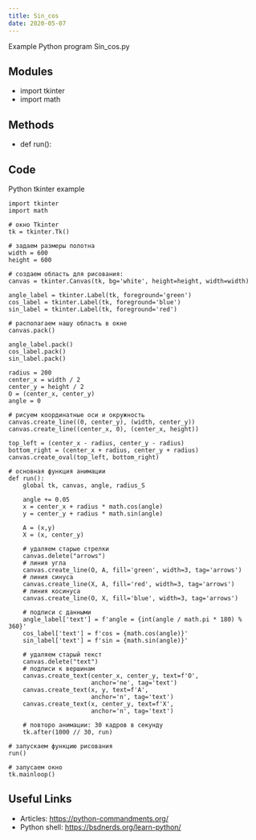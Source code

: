 ```yaml
---
title: Sin_cos
date: 2020-05-07
---
```

Example Python program Sin_cos.py

## Modules

* import tkinter
* import math

## Methods

* def run():

## Code

Python tkinter example

    import tkinter
    import math
    
    # окно Tkinter
    tk = tkinter.Tk()
    
    # задаем размеры полотна
    width = 600
    height = 600
    
    # создаем область для рисования:
    canvas = tkinter.Canvas(tk, bg='white', height=height, width=width)
    
    angle_label = tkinter.Label(tk, foreground='green')
    cos_label = tkinter.Label(tk, foreground='blue')
    sin_label = tkinter.Label(tk, foreground='red')
    
    # располагаем нашу область в окне
    canvas.pack()
    
    angle_label.pack()
    cos_label.pack()
    sin_label.pack()
    
    radius = 200
    center_x = width / 2
    center_y = height / 2
    O = (center_x, center_y)
    angle = 0
    
    # рисуем координатные оси и окружность
    canvas.create_line((0, center_y), (width, center_y))
    canvas.create_line((center_x, 0), (center_x, height))
    
    top_left = (center_x - radius, center_y - radius)
    bottom_right = (center_x + radius, center_y + radius)
    canvas.create_oval(top_left, bottom_right)
    
    # основная функция анимации
    def run():
        global tk, canvas, angle, radius_S
    
        angle += 0.05
        x = center_x + radius * math.cos(angle)
        y = center_y + radius * math.sin(angle)
    
        A = (x,y)
        X = (x, center_y)
    
        # удаляем старые стрелки
        canvas.delete("arrows")
        # линия угла
        canvas.create_line(O, A, fill='green', width=3, tag='arrows')
        # линия синуса
        canvas.create_line(X, A, fill='red', width=3, tag='arrows')
        # линия косинуса
        canvas.create_line(O, X, fill='blue', width=3, tag='arrows')
    
        # подписи с данными
        angle_label['text'] = f'angle = {int(angle / math.pi * 180) % 360}'
        cos_label['text'] = f'cos = {math.cos(angle)}'
        sin_label['text'] = f'sin = {math.sin(angle)}'
    
        # удаляем старый текст
        canvas.delete("text")
        # подписи к вершинам
        canvas.create_text(center_x, center_y, text=f'O',
                           anchor='ne', tag='text')
        canvas.create_text(x, y, text=f'A',
                           anchor='n', tag='text')
        canvas.create_text(x, center_y, text=f'X',
                           anchor='n', tag='text')
    
        # повторо анимации: 30 кадров в секунду
        tk.after(1000 // 30, run)
    
    # запускаем функцию рисования
    run()
    
    # запусаем окно
    tk.mainloop()
    

## Useful Links

- Articles: https://python-commandments.org/
- Python shell: https://bsdnerds.org/learn-python/
